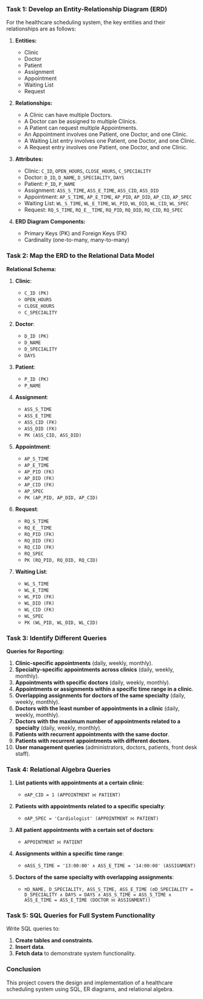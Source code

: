 ### Task 1: Develop an Entity-Relationship Diagram (ERD)

For the healthcare scheduling system, the key entities and their relationships are as follows:

1. **Entities:**
   - Clinic
   - Doctor
   - Patient
   - Assignment
   - Appointment
   - Waiting List
   - Request

2. **Relationships:**
   - A Clinic can have multiple Doctors.
   - A Doctor can be assigned to multiple Clinics.
   - A Patient can request multiple Appointments.
   - An Appointment involves one Patient, one Doctor, and one Clinic.
   - A Waiting List entry involves one Patient, one Doctor, and one Clinic.
   - A Request entry involves one Patient, one Doctor, and one Clinic.

3. **Attributes:**
   - Clinic: `C_ID`, `OPEN_HOURS`, `CLOSE_HOURS`, `C_SPECIALITY`
   - Doctor: `D_ID`, `D_NAME`, `D_SPECIALITY`, `DAYS`
   - Patient: `P_ID`, `P_NAME`
   - Assignment: `ASS_S_TIME`, `ASS_E_TIME`, `ASS_CID`, `ASS_DID`
   - Appointment: `AP_S_TIME`, `AP_E_TIME`, `AP_PID`, `AP_DID`, `AP_CID`, `AP_SPEC`
   - Waiting List: `WL_S_TIME`, `WL_E_TIME`, `WL_PID`, `WL_DID`, `WL_CID`, `WL_SPEC`
   - Request: `RQ_S_TIME`, `RQ_E__TIME`, `RQ_PID`, `RQ_DID`, `RQ_CID`, `RQ_SPEC`

4. **ERD Diagram Components:**
   - Primary Keys (PK) and Foreign Keys (FK)
   - Cardinality (one-to-many, many-to-many)

### Task 2: Map the ERD to the Relational Data Model

**Relational Schema:**

1. **Clinic**: 
   - `C_ID (PK)`
   - `OPEN_HOURS`
   - `CLOSE_HOURS`
   - `C_SPECIALITY`

2. **Doctor**: 
   - `D_ID (PK)`
   - `D_NAME`
   - `D_SPECIALITY`
   - `DAYS`

3. **Patient**: 
   - `P_ID (PK)`
   - `P_NAME`

4. **Assignment**:
   - `ASS_S_TIME`
   - `ASS_E_TIME`
   - `ASS_CID (FK)`
   - `ASS_DID (FK)`
   - `PK (ASS_CID, ASS_DID)`

5. **Appointment**:
   - `AP_S_TIME`
   - `AP_E_TIME`
   - `AP_PID (FK)`
   - `AP_DID (FK)`
   - `AP_CID (FK)`
   - `AP_SPEC`
   - `PK (AP_PID, AP_DID, AP_CID)`

6. **Request**:
   - `RQ_S_TIME`
   - `RQ_E__TIME`
   - `RQ_PID (FK)`
   - `RQ_DID (FK)`
   - `RQ_CID (FK)`
   - `RQ_SPEC`
   - `PK (RQ_PID, RQ_DID, RQ_CID)`

7. **Waiting List**:
   - `WL_S_TIME`
   - `WL_E_TIME`
   - `WL_PID (FK)`
   - `WL_DID (FK)`
   - `WL_CID (FK)`
   - `WL_SPEC`
   - `PK (WL_PID, WL_DID, WL_CID)`

### Task 3: Identify Different Queries

**Queries for Reporting:**

1. **Clinic-specific appointments** (daily, weekly, monthly).
2. **Specialty-specific appointments across clinics** (daily, weekly, monthly).
3. **Appointments with specific doctors** (daily, weekly, monthly).
4. **Appointments or assignments within a specific time range in a clinic**.
5. **Overlapping assignments for doctors of the same specialty** (daily, weekly, monthly).
6. **Doctors with the least number of appointments in a clinic** (daily, weekly, monthly).
7. **Doctors with the maximum number of appointments related to a specialty** (daily, weekly, monthly).
8. **Patients with recurrent appointments with the same doctor**.
9. **Patients with recurrent appointments with different doctors**.
10. **User management queries** (administrators, doctors, patients, front desk staff).

### Task 4: Relational Algebra Queries

1. **List patients with appointments at a certain clinic**:
   - `σAP_CID = 1 (APPOINTMENT ⨝ PATIENT)`

2. **Patients with appointments related to a specific specialty**:
   - `σAP_SPEC = 'Cardiologist' (APPOINTMENT ⨝ PATIENT)`

3. **All patient appointments with a certain set of doctors**:
   - `APPOINTMENT ⨝ PATIENT`

4. **Assignments within a specific time range**:
   - `σASS_S_TIME = '13:00:00' ∧ ASS_E_TIME = '14:00:00' (ASSIGNMENT)`

5. **Doctors of the same specialty with overlapping assignments**:
   - `πD_NAME, D_SPECIALITY, ASS_S_TIME, ASS_E_TIME (σD_SPECIALITY = D_SPECIALITY ∧ DAYS = DAYS ∧ ASS_S_TIME = ASS_S_TIME ∧ ASS_E_TIME = ASS_E_TIME (DOCTOR ⨝ ASSIGNMENT))`

### Task 5: SQL Queries for Full System Functionality

Write SQL queries to:

1. **Create tables and constraints**.
2. **Insert data**.
3. **Fetch data** to demonstrate system functionality.

### Conclusion

This project covers the design and implementation of a healthcare scheduling system using SQL, ER diagrams, and relational algebra. 
